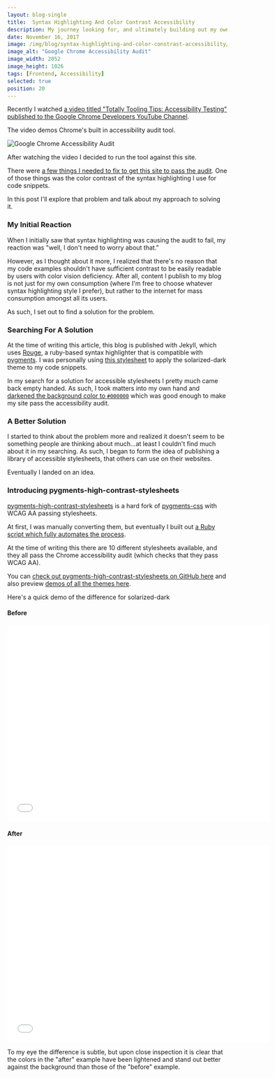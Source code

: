 ```yaml
---
layout: blog-single
title:  Syntax Highlighting And Color Contrast Accessibility
description: My journey looking for, and ultimately building out my own solution for color contrast accessibility and syntax highlighting.
date: November 16, 2017
image: /img/blog/syntax-highlighting-and-color-constrast-accessibility/google-chrome-accessibility-audit@2x.jpg
image_alt: "Google Chrome Accessibility Audit"
image_width: 2052
image_height: 1026
tags: [Frontend, Accessibility]
selected: true
position: 20
---
```


<style>
iframe {
      width: 600;
      height: 450;
      border: 0;
      display: block;
    }
</style>

Recently I watched [a video titled "Totally Tooling Tips: Accessibility Testing" published to the Google Chrome Developers YouTube Channel](https://www.youtube.com/watch?v=56zCnwj58e4).

The video demos Chrome's built in accessibility audit tool.

<img
  class="rounded shadow"
  src="/img/blog/syntax-highlighting-and-color-constrast-accessibility/google-chrome-accessibility-audit@1x.jpg"
  srcset="/img/blog/syntax-highlighting-and-color-constrast-accessibility/google-chrome-accessibility-audit@1x.jpg 1x, /img/blog/syntax-highlighting-and-color-constrast-accessibility/google-chrome-accessibility-audit@2x.jpg 2x"
  alt="Google Chrome Accessibility Audit">
  
After watching the video I decided to run the tool against this site. 

There were [a few things I needed to fix to get this site to pass the audit](https://github.com/mpchadwick/mpchadwick.github.io/compare/b8df30bb80720fcc25c260a4475f5ea410a27a90...145d8adec568b3df61e4c075195d087e5e1ecb44). One of those things was the color contrast of the syntax highlighting I use for code snippets.
  
 In this post I'll explore that problem and talk about my approach to solving it.

<!-- excerpt_separator -->

### My Initial Reaction

When I initially saw that syntax highlighting was causing the audit to fail, my reaction was "well, I don't need to worry about that." 

However, as I thought about it more, I realized that there's no reason that my code examples shouldn't have sufficient contrast to be easily readable by users with color vision deficiency. After all, content I publish to my blog is not just for my own consumption (where I'm free to choose whatever syntax highlighting style I prefer), but rather to the internet for mass consumption amongst all its users.

As such, I set out to find a solution for the problem.

### Searching For A Solution

At the time of writing this article, this blog is published with Jekyll, which uses [Rouge](https://github.com/jneen/rouge), a ruby-based syntax highlighter that is compatible with [pygments](http://pygments.org/). I was personally using [this stylesheet](https://gist.github.com/nicolashery/5765395) to apply the solarized-dark theme to my code snippets.

In my search for a solution for accessible stylesheets I pretty much came back empty handed. As such, I took matters into my own hand and [darkened the background color to `#000000`](https://github.com/mpchadwick/mpchadwick.github.io/commit/599cc114b80a8c4b30be1f8007a911535de3a66c) which was good enough to make my site pass the accessibility audit. 

### A Better Solution

I started to think about the problem more and realized it doesn't seem to be something people are thinking about much...at least I couldn't find much about it in my searching. As such, I began to form the idea of publishing a library of accessible stylesheets, that others can use on their websites.

Eventually I landed on an idea. 

### Introducing pygments-high-contrast-stylesheets

[pygments-high-contrast-stylesheets](https://github.com/mpchadwick/pygments-high-contrast-stylesheets/) is a hard fork of [pygments-css](https://github.com/richleland/pygments-css) with WCAG AA passing stylesheets. 

At first, I was manually converting them, but eventually I built out [a Ruby script which fully automates the process](https://github.com/mpchadwick/pygments-high-contrast-stylesheets/blob/c678dd005994a9807ded4ad2f88bf86679fb8d51/tools/make-stylesheet). 

At the time of writing this there are 10 different stylesheets available, and they all pass the Chrome accessibility audit (which checks that they pass WCAG AA).

You can [check out pygments-high-contrast-stylesheets on GitHub here](https://github.com/mpchadwick/pygments-high-contrast-stylesheets) and also preview [demos of all the themes here](https://maxchadwick.xyz/pygments-high-contrast-stylesheets/).

Here's a quick demo of the difference for solarized-dark

#### Before

<iframe
	width="600"
	height="450"
	title="solarized-dark demo before converting stylesheet"
	src="/img/blog/syntax-highlighting-and-color-constrast-accessibility/solarized-dark-original.html"
></iframe>

#### After

<iframe
	width="600"
	height="450"
	title="solarized-dark demo after converting stylesheet"
	src="/img/blog/syntax-highlighting-and-color-constrast-accessibility/solarized-dark-converted.html"
></iframe>

To my eye the difference is subtle, but upon close inspection it is clear that the colors in the "after" example have been lightened and stand out better against the background than those of the "before" example.
